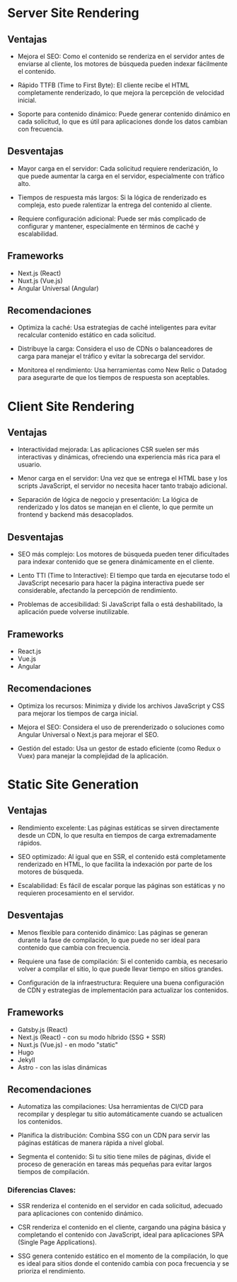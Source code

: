 # Server Site Rendering

## Ventajas

* Mejora el SEO: Como el contenido se renderiza en el servidor antes de enviarse al cliente, los motores de búsqueda pueden indexar fácilmente el contenido.

* Rápido TTFB (Time to First Byte): El cliente recibe el HTML completamente renderizado, lo que mejora la percepción de velocidad inicial.

* Soporte para contenido dinámico: Puede generar contenido dinámico en cada solicitud, lo que es útil para aplicaciones donde los datos cambian con frecuencia.

## Desventajas

* Mayor carga en el servidor: Cada solicitud requiere renderización, lo que puede aumentar la carga en el servidor, especialmente con tráfico alto.

* Tiempos de respuesta más largos: Si la lógica de renderizado es compleja, esto puede ralentizar la entrega del contenido al cliente.

* Requiere configuración adicional: Puede ser más complicado de configurar y mantener, especialmente en términos de caché y escalabilidad.

## Frameworks

- Next.js (React)
- Nuxt.js (Vue.js)
- Angular Universal (Angular)

## Recomendaciones

* Optimiza la caché: Usa estrategias de caché inteligentes para evitar recalcular contenido estático en cada solicitud.

* Distribuye la carga: Considera el uso de CDNs o balanceadores de carga para manejar el tráfico y evitar la sobrecarga del servidor.

* Monitorea el rendimiento: Usa herramientas como New Relic o Datadog para asegurarte de que los tiempos de respuesta son aceptables.


# Client Site Rendering

## Ventajas

* Interactividad mejorada: Las aplicaciones CSR suelen ser más interactivas y dinámicas, ofreciendo una experiencia más rica para el usuario.

* Menor carga en el servidor: Una vez que se entrega el HTML base y los scripts JavaScript, el servidor no necesita hacer tanto trabajo adicional.

* Separación de lógica de negocio y presentación: La lógica de renderizado y los datos se manejan en el cliente, lo que permite un frontend y backend más desacoplados.

## Desventajas

* SEO más complejo: Los motores de búsqueda pueden tener dificultades para indexar contenido que se genera dinámicamente en el cliente.

* Lento TTI (Time to Interactive): El tiempo que tarda en ejecutarse todo el JavaScript necesario para hacer la página interactiva puede ser considerable, afectando la percepción de rendimiento.

* Problemas de accesibilidad: Si JavaScript falla o está deshabilitado, la aplicación puede volverse inutilizable.

## Frameworks

- React.js
- Vue.js
- Angular

## Recomendaciones

* Optimiza los recursos: Minimiza y divide los archivos JavaScript y CSS para mejorar los tiempos de carga inicial.

* Mejora el SEO: Considera el uso de prerenderizado o soluciones como Angular Universal o Next.js para mejorar el SEO.

* Gestión del estado: Usa un gestor de estado eficiente (como Redux o Vuex) para manejar la complejidad de la aplicación.


# Static Site Generation

## Ventajas

* Rendimiento excelente: Las páginas estáticas se sirven directamente desde un CDN, lo que resulta en tiempos de carga extremadamente rápidos.

* SEO optimizado: Al igual que en SSR, el contenido está completamente renderizado en HTML, lo que facilita la indexación por parte de los motores de búsqueda.

* Escalabilidad: Es fácil de escalar porque las páginas son estáticas y no requieren procesamiento en el servidor.

## Desventajas

* Menos flexible para contenido dinámico: Las páginas se generan durante la fase de compilación, lo que puede no ser ideal para contenido que cambia con frecuencia.

* Requiere una fase de compilación: Si el contenido cambia, es necesario volver a compilar el sitio, lo que puede llevar tiempo en sitios grandes.

* Configuración de la infraestructura: Requiere una buena configuración de CDN y estrategias de implementación para actualizar los contenidos.

## Frameworks

- Gatsby.js (React)
- Next.js (React) - con su modo híbrido (SSG + SSR)
- Nuxt.js (Vue.js) - en modo "static"
- Hugo
- Jekyll
- Astro - con las islas dinámicas

## Recomendaciones

* Automatiza las compilaciones: Usa herramientas de CI/CD para recompilar y desplegar tu sitio automáticamente cuando se actualicen los contenidos.

* Planifica la distribución: Combina SSG con un CDN para servir las páginas estáticas de manera rápida a nivel global.

* Segmenta el contenido: Si tu sitio tiene miles de páginas, divide el proceso de generación en tareas más pequeñas para evitar largos tiempos de compilación.


### Diferencias Claves:

* SSR renderiza el contenido en el servidor en cada solicitud, adecuado para aplicaciones con contenido dinámico.

* CSR renderiza el contenido en el cliente, cargando una página básica y completando el contenido con JavaScript, ideal para aplicaciones SPA (Single Page Applications).

* SSG genera contenido estático en el momento de la compilación, lo que es ideal para sitios donde el contenido cambia con poca frecuencia y se prioriza el rendimiento.